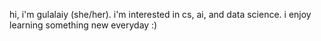 hi, i'm gulalaiy (she/her). i'm interested in cs, ai, and data science. i enjoy learning something new everyday :)



<!---
gulalaiy/gulalaiy is a ✨ special ✨ repository because its `README.md` (this file) appears on your GitHub profile.
You can click the Preview link to take a look at your changes.
--->
